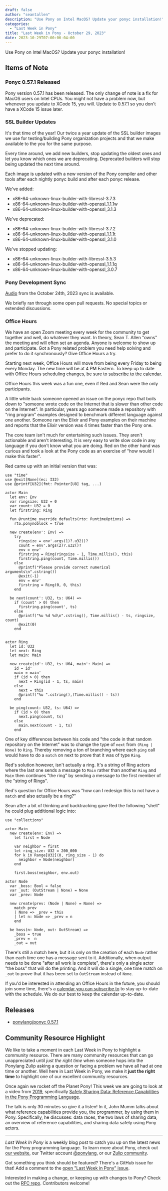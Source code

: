 ```yaml
---
draft: false
author: "seantallen"
description: "Use Pony on Intel MacOS? Update your ponyc installation!"
categories:
  - "Last Week in Pony"
title: "Last Week in Pony - October 29, 2023"
date: 2023-10-29T07:00:06-04:00
---
```


Use Pony on Intel MacOS? Update your ponyc installation!

<!-- more -->

## Items of Note

### Ponyc 0.57.1 Released

Pony version 0.57.1 has been released. The only change of note is a fix for MacOS users on Intel CPUs. You might not have a problem now, but whenever you update to XCode 15, you will. Update to 0.57.1 so you don't have a XCode 15 issue later.

### SSL Builder Updates

It's that time of the year! Our twice a year update of the SSL builder images we use for testing/building Pony organization projects and that we make available to the you for the same purpose.

Every time around, we add new builders, stop updating the oldest ones and let you know which ones we are deprecating. Deprecated builders will stop being updated the next time around.

Each image is updated with a new version of the Pony compiler and other tools after each nightly ponyc build and after each ponyc release.

We've added:

- x86-64-unknown-linux-builder-with-libressl-3.7.3
- x86-64-unknown-linux-builder-with-openssl_1.1.1w
- x86-64-unknown-linux-builder-with-openssl_3.1.3

We've deprecated:

- x86-64-unknown-linux-builder-with-libressl-3.7.2
- x86-64-unknown-linux-builder-with-openssl_1.1.1t
- x86-64-unknown-linux-builder-with-openssl_3.1.0

We've stopped updating:

- x86-64-unknown-linux-builder-with-libressl-3.5.3
- x86-64-unknown-linux-builder-with-openssl_1.1.1q
- x86-64-unknown-linux-builder-with-openssl_3.0.7

### Pony Development Sync

[Audio](https://sync-recordings.ponylang.io/r/2023_10_24.m4a) from the October 24th, 2023 sync is available.

We briefly ran through some open pull requests. No special topics or extended discussions.

### Office Hours

We have an open Zoom meeting every week for the community to get together and well, do whatever they want. In theory, Sean T. Allen "owns" the meeting and will often set an agenda. Anyone is welcome to show up and participate. Got a Pony related problem you need help solving and prefer to do it synchronously? Give Office Hours a try.

Starting next week, Office Hours will move from being every Friday to being every Monday. The new time will be at 4 PM Eastern. To keep up to date with Office Hours scheduling changes, be sure to [subscribe to the calendar](https://calendar.google.com/calendar/ical/4465e68ae24131ae00461a40893f2637a2c9ac510e311a44ff78680e2f183ce3%40group.calendar.google.com/public/basic.ics).

Office Hours this week was a fun one, even if Red and Sean were the only participants.

A little while back someone opened an issue on the ponyc repo that boils down to "someone wrote code on the Internet that is slower than other code on the Internet". In particular, years ago someone made a repository with "ring program" examples designed to benchmark different language against one another. Someone ran the Elixir and Pony examples on their machine and reports that the Elixir version was 4 times faster than the Pony one.

The core team isn't much for entertaining such issues. They aren't actionable and aren't interesting. It is very easy to write slow code in any language if you don't know what you are doing. Red on the other hand was curious and took a look at the Pony code as an exercise of "how would I make this faster".

Red came up with an initial version that was:

```pony
use "time"
use @exit[None](ec: I32)
use @printf[U32](fmt: Pointer[U8] tag, ...)

actor Main
  let env: Env
  var ringsize: U32 = 0
  var count: U32 = 0
  let firstring: Ring

  fun @runtime_override_defaults(rto: RuntimeOptions) =>
    rto.ponynoblock = true

  new create(env': Env) =>
    try
      ringsize = env'.args(1)?.u32()?
      count = env'.args(2)?.u32()?
      env = env'
      firstring = Ring(ringsize - 1, Time.millis(), this)
      firstring.ping(count, Time.millis())
    else
      @printf("Please provide correct numerical arguments\n".cstring())
      @exit(-1)
      env = env'
      firstring = Ring(0, 0, this)
    end

  be next(count': U32, ts: U64) =>
    if (count' > 0) then
      firstring.ping(count', ts)
    else
      @printf("%u %d %d\n".cstring(), Time.millis() - ts, ringsize, count)
      @exit(0)
    end


actor Ring
  let id: U32
  let next: Ring
  let main: Main

  new create(id': U32, ts: U64, main': Main) =>
    id = id'
    main = main'
    if (id > 0) then
      next = Ring(id - 1, ts, main)
    else
      next = this
      @printf("%u ".cstring(),(Time.millis() - ts))
    end

  be ping(count: U32, ts: U64) =>
    if (id > 0) then
      next.ping(count, ts)
    else
      main.next(count - 1, ts)
    end
```

One of key differences between his code and "the code in that random repository on the Internet" was to change the type of `next` from `(Ring | None)` to `Ring`. Thereby removing a ton of branching where each `ping` call would have to do a `match` on next to prove that it was of type `Ring`.

Red's solution however, isn't actually a ring. It's a string of Ring actors where the last one sends a message to `Main` rather than another `Ring` and `Main` then continues "the ring" by sending a message to the first member of the "string of Rings".

Red's question for Office Hours was "how can I redesign this to not have a `match` and also actually be a ring?"

Sean after a bit of thinking and backtracking gave Red the following "shell" he could plug additional logic into:

```pony
use "collections"

actor Main
  new create(env: Env) =>
    let first = Node

    var neighbor = first
    let ring_size: U32 = 200_000
    for k in Range[U32](0, ring_size - 1) do
      neighbor = Node(neighbor)
    end

    first.boss(neighbor, env.out)

actor Node
  var _boss: Bool = false
  var _out: (OutStream | None) = None
  var _prev: Node

  new create(prev: (Node | None) = None) =>
    match prev
    | None => _prev = this
    | let n: Node => _prev = n
    end

  be boss(n: Node, out: OutStream) =>
    _boss = true
    _prev =  n
    _out = out
```

There's still a match here, but it is only on the creation of each `Node` rather than each time one has a message sent to it. Additionally, when output needs to be done "after all work is complete", there's only a single actor "the boss" that will do the printing. And it will do a single, one time match on `_out` to prove that it has been set to `OutStream` instead of `None`.

If you'd be interested in attending an Office Hours in the future, you should join some time, there's a [calendar you can subscribe to](https://calendar.google.com/calendar/ical/4465e68ae24131ae00461a40893f2637a2c9ac510e311a44ff78680e2f183ce3%40group.calendar.google.com/public/basic.ics) to stay up-to-date with the schedule. We do our best to keep the calendar up-to-date.

## Releases

- [ponylang/ponyc 0.57.1](https://github.com/ponylang/ponyc/releases/tag/0.57.1)

## Community Resource Highlight

We like to take a moment in each Last Week in Pony to highlight a community resource. There are many community resources that can go unappreciated until _just the right time_ when someone hops into the Ponylang Zulip asking a question or facing a problem we have all had at one time or another. Well here in Last Week in Pony, we make it **just the right time** to highlight one of our excellent community resources.

Once again we rocket off the Planet Pony! This week we are going to look at a video from [2019](https://www.ponylang.io/community/planet-pony/#2019), specifically [Safely Sharing Data: Reference Capabilities in the Pony Programming Language](https://www.youtube.com/watch?v=u1JfYa413fY).

The talk is only 30 minutes so give it a listen! In it, John Mumm talks about what reference capabilities provide you, the programmer, by using them in Pony. Specifically, he discusses: data races, the two laws of sharing data, an overview of reference capabilities, and sharing data safely using Pony actors.

---

_Last Week In Pony_ is a weekly blog post to catch you up on the latest news for the Pony programming language. To learn more about Pony, check out [our website](https://ponylang.io), our Twitter account [@ponylang](https://twitter.com/ponylang), or our [Zulip community](https://ponylang.zulipchat.com).

Got something you think should be featured? There's a GitHub issue for that! Add a comment to the [open "Last Week in Pony" issue](https://github.com/ponylang/ponylang.github.io/issues?q=is%3Aissue+is%3Aopen+label%3Alast-week-in-pony).

Interested in making a change, or keeping up with changes to Pony? Check out the [RFC repo](https://github.com/ponylang/rfcs). Contributors welcome!
